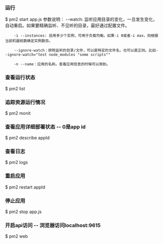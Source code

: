 ### 运行
$ pm2 start app.js
	参数说明：
		--watch: 监听应用目录的变化，一旦发生变化，自动重启。如果要精确监听、不见听的目录，最好通过配置文件。

		-i --instances: 启用多少个实例，可用于负载均衡。如果-i 0或者-i max，则根据当前机器核数确定实例数目。

		--ignore-watch：排除监听的目录/文件，可以是特定的文件名，也可以是正则。比如--ignore-watch="test node_modules "some scripts""
		
		-n --name：应用的名称。查看应用信息的时候可以用到。

### 查看运行状态
$ pm2 list

### 追踪资源运行情况
$ pm2 monit

### 查看应用详细部署状态 -- 0是app id
$ pm2 describe appId

### 查看日志
$ pm2 logs

### 重启应用
$ pm2 restart appId

### 停止应用
$ pm2 stop app.js

### 开启api访问 -- 浏览器访问localhost:9615
$ pm2 web

